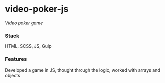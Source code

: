 # video-poker-js
*Video poker game*
### Stack
HTML, SCSS, JS, Gulp
### Features
Developed a game in JS, thought through the logic, worked with arrays and objects
